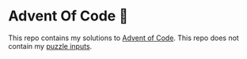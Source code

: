 # Advent Of Code 🎄

 This repo contains my solutions to [Advent of Code](https://adventofcode.com/). This repo does not contain my [puzzle inputs](https://adventofcode.com/2024/about). 
